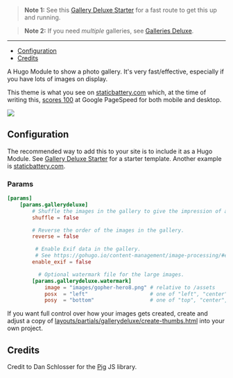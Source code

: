 >**Note 1:** See this [Gallery Deluxe Starter](https://github.com/bep/gallerydeluxe_starter) for a fast route to get this up and running.

>**Note 2:** If you need _multiple_ galleries, see [Galleries Deluxe](https://github.com/bep/galleriesdeluxe).

<hr/>

* [Configuration](#configuration)
* [Credits](#credits)

A Hugo Module to show a photo gallery. It's very fast/effective, especially if you have lots of images on display.

This theme is what you see on [staticbattery.com](https://staticbattery.com/) which, at the time of writing this, [scores 100](https://pagespeed.web.dev/report?url=https%3A%2F%2Fstaticbattery.com%2F&form_factor=mobile) at Google PageSpeed for both mobile and desktop.

[<img src="https://raw.githubusercontent.com/bep/gallerydeluxe/main/images/tn.jpg">](https://staticbattery.com/)

## Configuration

The recommended way to add this to your site is to include it as a Hugo Module. See [Gallery Deluxe Starter](https://github.com/bep/gallerydeluxe_starter) for a starter template. Another example is [staticbattery.com](https://github.com/bep/staticbattery.com).


### Params

```toml
[params]
    [params.gallerydeluxe]
        # Shuffle the images in the gallery to give the impression of a new gallery each time.
        shuffle = false

        # Reverse the order of the images in the gallery.
        reverse = false

         # Enable Exif data in the gallery.
         # See https://gohugo.io/content-management/image-processing/#exif-data for how to filter tags.
        enable_exif = false

          # Optional watermark file for the large images.
        [params.gallerydeluxe.watermark]
            image = "images/gopher-hero8.png" # relative to /assets
            posx  = "left"                    # one of "left", "center", "right"
            posy  = "bottom"                  # one of "top", "center", "bottom"
```

If you want full control over how your images gets created, create and adjust a copy of [layouts/partials/gallerydeluxe/create-thumbs.html](layouts/partials/gallerydeluxe/create-thumbs.html) into your own project.


## Credits

Credit to Dan Schlosser for the [Pig](https://github.com/schlosser/pig.js) JS library. 
